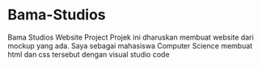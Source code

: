 # Bama-Studios
Bama Studios Website Project
Projek ini dharuskan membuat website dari mockup yang ada.
Saya sebagai mahasiswa Computer Science membuat html dan css tersebut dengan visual studio code
